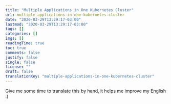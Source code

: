 ```yaml
---
title: "Multiple Applications in One Kubernetes Cluster"
url: multiple-applications-in-one-kubernetes-cluster
date: "2020-03-29T13:29:17-03:00"
lastmod: "2020-03-29T13:29:17-03:00"
tags: []
categories: []
imgs: []
readingTime: true
toc: true
comments: false
justify: false
single: false
license: ""
draft: false
translationKey: "multiple-applications-in-one-kubernetes-cluster"
---
```


Give me some time to translate this by hand, it helps me improve my English :)
